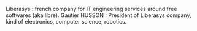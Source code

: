 Liberasys : french company for IT engineering services around free softwares (aka libre).
Gautier HUSSON : President of Liberasys company, kind of electronics, computer science, robotics.
